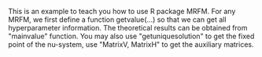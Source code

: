This is an example to teach you how to use R package MRFM. For any MRFM, we first define a function getvalue(...) so that we can get all hyperparameter information. The theoretical results can be obtained from "mainvalue" function.  You may also use "getuniquesolution" to get the fixed point of the nu-system, use "MatrixV, MatrixH" to get the auxiliary matrices. 
